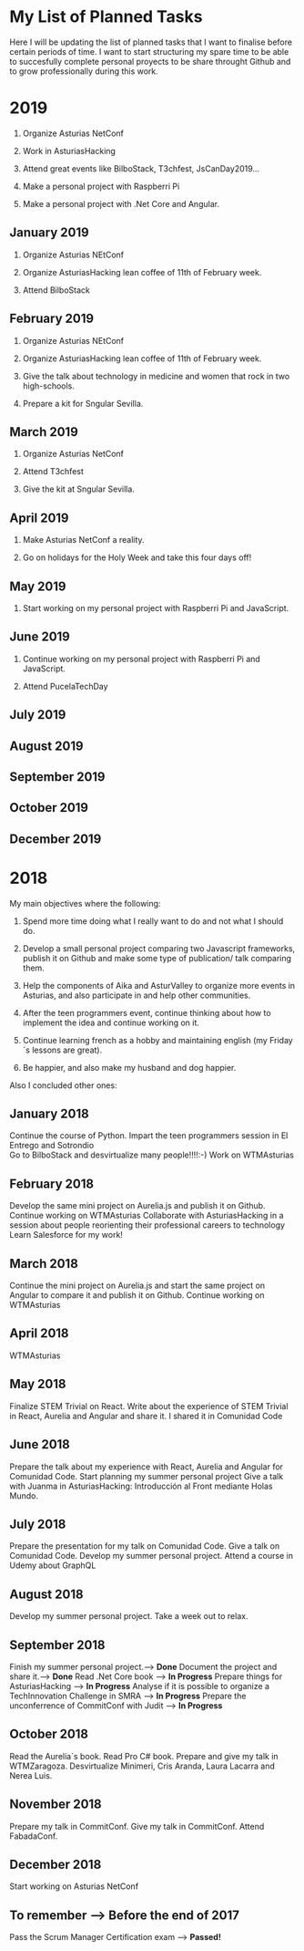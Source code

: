 # My List of Planned Tasks
Here I will be updating the list of planned tasks that I want to finalise before certain periods of time. I want to start structuring my spare time to be able to succesfully complete personal proyects to be share throught Github and to grow professionally during this work. 

# 2019

1. Organize Asturias NetConf

2. Work in AsturiasHacking

3. Attend great events like BilboStack, T3chfest, JsCanDay2019...

4. Make a personal project with Raspberri Pi

5. Make a personal project with .Net Core and Angular.

## January 2019

1. Organize Asturias NEtConf

2. Organize AsturiasHacking lean coffee of 11th of February week.

3. Attend BilboStack

## February 2019

1. Organize Asturias NEtConf

2. Organize AsturiasHacking lean coffee of 11th of February week. 

3. Give the talk about technology in medicine and women that rock in two high-schools.

4. Prepare a kit for Sngular Sevilla.

## March 2019

1. Organize Asturias NetConf

2. Attend T3chfest

3. Give the kit at Sngular Sevilla.

## April 2019

1. Make Asturias NetConf a reality.

2. Go on holidays for the Holy Week and take this four days off!

## May 2019

1. Start working on my personal project with Raspberri Pi and JavaScript.

## June 2019

1. Continue working on my personal project with Raspberri Pi and JavaScript.

2. Attend PucelaTechDay


## July 2019
## August 2019
## September 2019
## October 2019
## December 2019


# 2018
My main objectives where the following:
1. Spend more time doing what I really want to do and not what I should do.

2. Develop a small personal project comparing two Javascript frameworks, publish it on Github and make some type of publication/ talk comparing them. 

3. Help the components of Aika and AsturValley to organize more events in Asturias, and also participate in and help other communities.

4. After the teen programmers event, continue thinking about how to implement the idea and continue working on it.

5. Continue learning french as a hobby and maintaining english (my Friday´s lessons are great).

6. Be happier, and also make my husband and dog happier.

Also I concluded other ones:

## January 2018
Continue the course of Python. 
Impart the teen programmers session in El Entrego and Sotrondio  
Go to BilboStack and desvirtualize many people!!!!:-)
Work on WTMAsturias

## February 2018
Develop the same mini project on Aurelia.js and publish it on Github. 
Continue working on WTMAsturias
Collaborate with AsturiasHacking in a session about people reorienting their professional careers to technology
Learn Salesforce for my work! 

## March 2018
Continue the mini project on Aurelia.js and start the same project on Angular to compare it and publish it on Github. 
Continue working on WTMAsturias

## April 2018
WTMAsturias 

## May 2018
Finalize STEM Trivial on React. 
Write about the experience of STEM Trivial in React, Aurelia and Angular and share it. I shared it in Comunidad Code

## June 2018
Prepare the talk about my experience with React, Aurelia and Angular for Comunidad Code. 
Start planning my summer personal project
Give a talk with Juanma in AsturiasHacking: Introducción al Front mediante Holas Mundo.

## July 2018
Prepare the presentation for my talk on Comunidad Code. 
Give a talk on Comunidad Code.
Develop my summer personal project.
Attend a course in Udemy about GraphQL 

## August 2018
Develop my summer personal project.
Take a week out to relax.

## September 2018
Finish my summer personal project.--> **Done**
Document the project and share it.--> **Done**
Read .Net Core book --> **In Progress**
Prepare things for AsturiasHacking --> **In Progress**
Analyse if it is possible to organize a TechInnovation Challenge in SMRA --> **In Progress**
Prepare the unconferrence of CommitConf with Judit --> **In Progress**

## October 2018
Read the Aurelia´s book.
Read Pro C# book.
Prepare and give my talk in WTMZaragoza.
Desvirtualize Minimeri, Cris Aranda, Laura Lacarra and Nerea Luis.

## November 2018
Prepare my talk in CommitConf.
Give my talk in CommitConf.
Attend FabadaConf.

## December 2018
Start working on Asturias NetConf

## To remember  --> Before the end of 2017
Pass the Scrum Manager Certification exam --> **Passed!**



